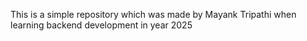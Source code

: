 This is a simple repository which was made by Mayank Tripathi when learning backend development in year 2025 